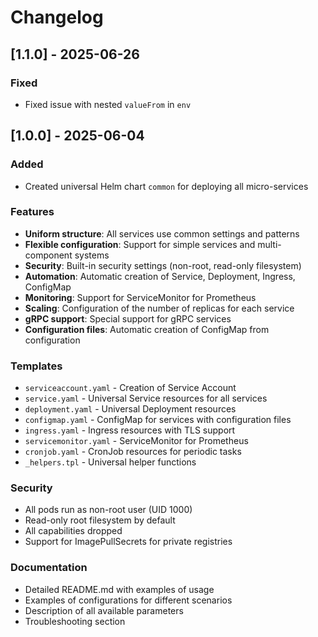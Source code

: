 # Changelog

## [1.1.0] - 2025-06-26

### Fixed
- Fixed issue with nested `valueFrom` in `env`

## [1.0.0] - 2025-06-04

### Added
- Created universal Helm chart `common` for deploying all micro-services

### Features
- **Uniform structure**: All services use common settings and patterns
- **Flexible configuration**: Support for simple services and multi-component systems
- **Security**: Built-in security settings (non-root, read-only filesystem)
- **Automation**: Automatic creation of Service, Deployment, Ingress, ConfigMap
- **Monitoring**: Support for ServiceMonitor for Prometheus
- **Scaling**: Configuration of the number of replicas for each service
- **gRPC support**: Special support for gRPC services
- **Configuration files**: Automatic creation of ConfigMap from configuration

### Templates
- `serviceaccount.yaml` - Creation of Service Account
- `service.yaml` - Universal Service resources for all services
- `deployment.yaml` - Universal Deployment resources
- `configmap.yaml` - ConfigMap for services with configuration files
- `ingress.yaml` - Ingress resources with TLS support
- `servicemonitor.yaml` - ServiceMonitor for Prometheus
- `cronjob.yaml` - CronJob resources for periodic tasks
- `_helpers.tpl` - Universal helper functions

### Security
- All pods run as non-root user (UID 1000)
- Read-only root filesystem by default
- All capabilities dropped
- Support for ImagePullSecrets for private registries

### Documentation
- Detailed README.md with examples of usage
- Examples of configurations for different scenarios
- Description of all available parameters
- Troubleshooting section